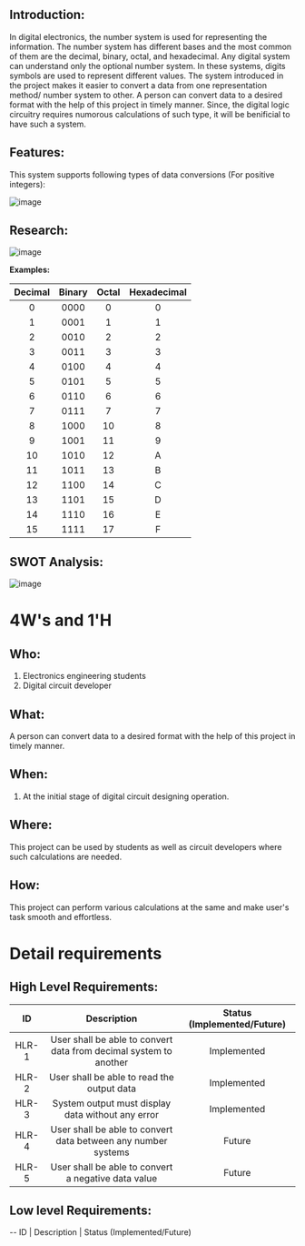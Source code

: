 ## Introduction: 

  In digital electronics, the number system is used for representing the information. The number system has different bases and the most common of them are the decimal, binary, octal, and hexadecimal. Any digital system can understand only the optional number system. In these systems, digits symbols are used to represent different values. The system introduced in the project makes it easier to convert a data from one representation method/ number system to other. A person can convert data to a desired format with the help of this project in timely manner. Since, the digital logic circuitry requires numorous calculations of such type, it will be benificial to have such a system. 


## Features:

This system supports following types of data conversions (For positive integers): 


![image](https://user-images.githubusercontent.com/80566521/114318753-16e67380-9b2c-11eb-8b23-4bc4af3ca7fa.png)

## Research:


![image](https://user-images.githubusercontent.com/80566521/114319584-bbb68000-9b2f-11eb-9044-67c8093a5842.png)

**Examples:**

| Decimal |	Binary | Octal	| Hexadecimal|
|:---:|:---:|:---:|:---:|
|0	|0000|	0|	0|
|1	|0001|	1|	1|
|2	|0010|	2|	2|
|3	|0011|	3| 3|
|4	|0100|	4| 4|
|5	|0101|	5| 5|
|6	|0110|	6| 6|
|7	|0111|	7|	7|
|8	|1000|	10|	8|
|9	|1001|	11|	9|
|10	|1010|	12|	A|
|11	|1011|	13|	B|
|12	|1100|	14|	C|
|13	|1101|	15|	D|
|14	|1110|	16|	E|
|15	|1111|	17|	F|
## SWOT Analysis: 







![image](https://github.com/Madhuraaaaa/StepIn-Mini-project/blob/main/1_Requirements/SWOT%20Analysis.png)


# 4W&#39;s and 1&#39;H

## Who:

1. Electronics engineering students
2. Digital circuit developer

## What:
A person can convert data to a desired format with the help of this project in timely manner.


## When:

1. At the initial stage of digital circuit designing operation.

## Where:

This project can be used by students as well as circuit developers where such calculations are needed.

## How:

This project can perform various calculations at the same and make user's task smooth and effortless.

# Detail requirements
## High Level Requirements:

| ID | Description | Status (Implemented/Future)|
|:---:|:---:|:---:|
|HLR-1| User shall be able to convert data from decimal system to another |Implemented|
|HLR-2| User shall be able to read the output data|Implemented|
|HLR-3| System output must display data without any error |Implemented|
|HLR-4| User shall be able to convert data between any number systems|Future|
|HLR-5| User shall be able to convert a negative data value|Future|

##  Low level Requirements:
-- ID | Description | Status (Implemented/Future)
